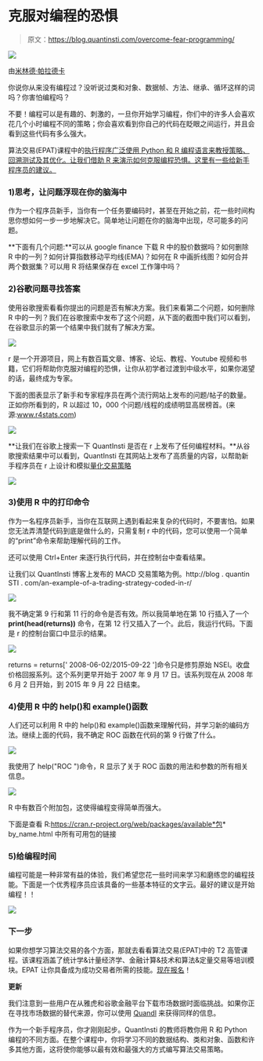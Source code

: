 # 克服对编程的恐惧

> 原文：<https://blog.quantinsti.com/overcome-fear-programming/>

![](img/51fb3eda315868c251d9dca71b5ded05.png)

由[米林德·帕拉德卡](https://www.linkedin.com/in/milind-paradkar-b37292107/)

你说你从来没有编程过？没听说过类和对象、数据帧、方法、继承、循环这样的词吗？你害怕编程吗？

不要！编程可以是有趣的、刺激的，一旦你开始学习编程，你们中的许多人会喜欢花几个小时编程不同的策略；你会喜欢看到你自己的代码在眨眼之间运行，并且会看到这些代码有多么强大。

算法交易(EPAT)课程中的[执行程序广泛使用 Python 和 R 编程语言来教授策略、回溯测试及其优化。让我们借助 R 来演示如何克服编程恐惧。这里有一些给新手程序员的建议。](https://www.quantinsti.com/epat/)

### **1)思考，让问题浮现在你的脑海中**

作为一个程序员新手，当你有一个任务要编码时，甚至在开始之前，花一些时间构思你想如何一步一步地解决它。简单地让问题在你的脑海中出现，尽可能多的问题。

**下面有几个问题:**可以从 google finance 下载 R 中的股价数据吗？如何删除 R 中的一列？如何计算指数移动平均线(EMA)？如何在 R 中画折线图？如何合并两个数据集？可以用 R 将结果保存在 excel 工作簿中吗？

### **2)谷歌问题寻找答案**

使用谷歌搜索看看你提出的问题是否有解决方案。我们来看第二个问题，如何删除 R 中的一列？我们在谷歌搜索中发布了这个问题，从下面的截图中我们可以看到，在谷歌显示的第一个结果中我们就有了解决方案。

![](img/ae877c98dbffb66dc35455a2fc1f8bdb.png)

r 是一个开源项目，网上有数百篇文章、博客、论坛、教程、Youtube 视频和书籍，它们将帮助你克服对编程的恐惧，让你从初学者过渡到中级水平，如果你渴望的话，最终成为专家。

下面的图表显示了新手和专家程序员在两个流行网站上发布的问题/帖子的数量。正如你所看到的，R 以超过 10，000 个问题/线程的成绩明显高居榜首。(来源:www.r4stats.com)

![](img/e473bdcf401a4286380d8be01961ac41.png)

**让我们在谷歌上搜索一下 QuantInsti 是否在 r 上发布了任何编程材料。**从谷歌搜索结果中可以看到，QuantInsti 在其网站上发布了高质量的内容，以帮助新手程序员在 r 上设计和模拟[量化交易策略](https://quantra.quantinsti.com/course/quantitative-trading-strategies-models)

![](img/48fe1b6ff1a1348320cc62a5ee331ecf.png)

### **3)使用 R 中的打印命令**

作为一名程序员新手，当你在互联网上遇到看起来复杂的代码时，不要害怕。如果您无法弄清楚代码到底是做什么的，只需复制 r 中的代码，您可以使用一个简单的“print”命令来帮助理解代码的工作。

还可以使用 Ctrl+Enter 来逐行执行代码，并在控制台中查看结果。

让我们以 QuantInsti 博客上发布的 MACD 交易策略为例。http://blog . quantin STI . com/an-example-of-a-trading-strategy-coded-in-r/

![](img/01c0584ae991bcd22901efc8cd7e6474.png)

我不确定第 9 行和第 11 行的命令是否有效。所以我简单地在第 10 行插入了一个 **print(head(returns))** 命令，在第 12 行又插入了一个。此后，我运行代码。下面是 r 的控制台窗口中显示的结果。

![](img/6a5d5b2822b42d5ccd7b1883d52a76a8.png)

returns = returns[' 2008-06-02/2015-09-22 ']命令只是修剪原始 NSEI。收盘价格回报系列。这个系列更早开始于 2007 年 9 月 17 日。该系列现在从 2008 年 6 月 2 日开始，到 2015 年 9 月 22 日结束。

### **4)使用 R** 中的 help()和 example()函数

人们还可以利用 R 中的 help()和 example()函数来理解代码，并学习新的编码方法。继续上面的代码，我不确定 ROC 函数在代码的第 9 行做了什么。

![](img/f0a069c751d9eca9673fb81e7a9d1327.png)

我使用了 help("ROC ")命令，R 显示了关于 ROC 函数的用法和参数的所有相关信息。

![](img/ac9e67317d6f51b85609235d404b02ab.png)

R 中有数百个附加包，这使得编程变得简单而强大。

下面是查看 R:https://cran.r-project.org/web/packages/available*包* by_name.html 中所有可用包的链接

### **5)给编程时间**

编程可能是一种非常有益的体验，我们希望您花一些时间来学习和磨练您的编程技能。下面是一个优秀程序员应该具备的一些基本特征的文字云。最好的建议是开始编程！！

![](img/3316ca717ebd16399a690ad094f6e90c.png)

### **下一步**

如果你想学习算法交易的各个方面，那就去看看算法交易(EPAT)中的 T2 高管课程。该课程涵盖了统计学&计量经济学、金融计算&技术和算法&定量交易等培训模块。EPAT 让你具备成为成功交易者所需的技能。[现在报名](https://www.quantinsti.com/epat/)！

**更新**

我们注意到一些用户在从雅虎和谷歌金融平台下载市场数据时面临挑战。如果你正在寻找市场数据的替代来源，你可以使用 [Quandl](https://www.quandl.com/) 来获得同样的信息。

作为一个新手程序员，你才刚刚起步。QuantInsti 的教师将教你用 R 和 Python 编程的不同方面。在整个课程中，你将学习不同的数据结构、类和对象、函数和许多其他方面，这将使你能够以最有效和最强大的方式编写算法交易策略。